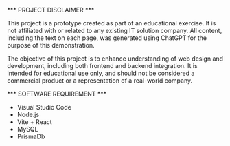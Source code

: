 *** PROJECT DISCLAIMER ***

 This project is a prototype created as part of an educational exercise. It is not affiliated 
with or related to any existing IT solution company. All content, including the text on each
page, was generated using ChatGPT for the purpose of this demonstration.

 The objective of this project is to enhance understanding of web design and development, 
including both frontend and backend integration. It is intended for educational use only, 
and should not be considered a commercial product or a representation of a real-world company.

*** SOFTWARE REQUIREMENT ***

- Visual Studio Code
- Node.js
- Vite + React
- MySQL
- PrismaDb
